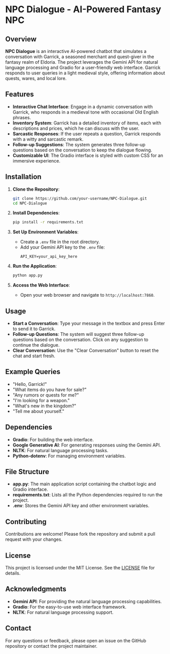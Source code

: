 
# NPC Dialogue - AI-Powered Fantasy NPC

## Overview

**NPC Dialogue** is an interactive AI-powered chatbot that simulates a conversation with Garrick, a seasoned merchant and quest-giver in the fantasy realm of Eldoria. The project leverages the Gemini API for natural language processing and Gradio for a user-friendly web interface. Garrick responds to user queries in a light medieval style, offering information about quests, wares, and local lore.

## Features

- **Interactive Chat Interface**: Engage in a dynamic conversation with Garrick, who responds in a medieval tone with occasional Old English phrases.
- **Inventory System**: Garrick has a detailed inventory of items, each with descriptions and prices, which he can discuss with the user.
- **Sarcastic Responses**: If the user repeats a question, Garrick responds with a witty and sarcastic remark.
- **Follow-up Suggestions**: The system generates three follow-up questions based on the conversation to keep the dialogue flowing.
- **Customizable UI**: The Gradio interface is styled with custom CSS for an immersive experience.

## Installation

1. **Clone the Repository**:
   ```bash
   git clone https://github.com/your-username/NPC-Dialogue.git
   cd NPC-Dialogue
   ```

2. **Install Dependencies**:
   ```bash
   pip install -r requirements.txt
   ```

3. **Set Up Environment Variables**:
   - Create a `.env` file in the root directory.
   - Add your Gemini API key to the `.env` file:
     ```plaintext
     API_KEY=your_api_key_here
     ```

4. **Run the Application**:
   ```bash
   python app.py
   ```

5. **Access the Web Interface**:
   - Open your web browser and navigate to `http://localhost:7860`.

## Usage

- **Start a Conversation**: Type your message in the textbox and press Enter to send it to Garrick.
- **Follow-up Questions**: The system will suggest three follow-up questions based on the conversation. Click on any suggestion to continue the dialogue.
- **Clear Conversation**: Use the "Clear Conversation" button to reset the chat and start fresh.

## Example Queries

- "Hello, Garrick!"
- "What items do you have for sale?"
- "Any rumors or quests for me?"
- "I'm looking for a weapon."
- "What's new in the kingdom?"
- "Tell me about yourself."

## Dependencies

- **Gradio**: For building the web interface.
- **Google Generative AI**: For generating responses using the Gemini API.
- **NLTK**: For natural language processing tasks.
- **Python-dotenv**: For managing environment variables.

## File Structure

- **app.py**: The main application script containing the chatbot logic and Gradio interface.
- **requirements.txt**: Lists all the Python dependencies required to run the project.
- **.env**: Stores the Gemini API key and other environment variables.

## Contributing

Contributions are welcome! Please fork the repository and submit a pull request with your changes.

## License

This project is licensed under the MIT License. See the [LICENSE](LICENSE) file for details.

## Acknowledgments

- **Gemini API**: For providing the natural language processing capabilities.
- **Gradio**: For the easy-to-use web interface framework.
- **NLTK**: For natural language processing support.

## Contact

For any questions or feedback, please open an issue on the GitHub repository or contact the project maintainer.
